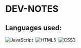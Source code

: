 # DEV-NOTES

## Languages ​​used:
![JavaScript](https://img.shields.io/badge/javascript-ffff00?style=for-the-badge&logo=javascript&logoColor=000000)&nbsp;
![HTML5](https://img.shields.io/badge/HTML5-E34F26?style=for-the-badge&logo=html5&logoColor=white)&nbsp;
![CSS3](https://img.shields.io/badge/CSS3-1572B6?style=for-the-badge&logo=css3&logoColor=white)&nbsp;